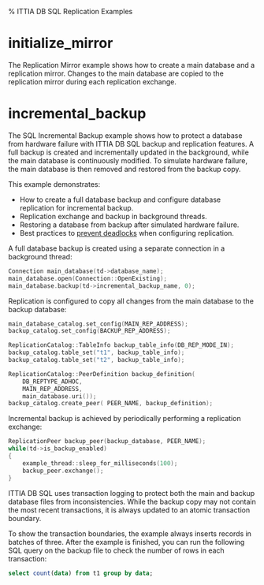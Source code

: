 % ITTIA DB SQL Replication Examples

# initialize_mirror

The Replication Mirror example shows how to create a main database and a replication mirror. Changes to the main database are copied to the replication mirror during each replication exchange.


# incremental_backup

The SQL Incremental Backup example shows how to protect a database from hardware failure with ITTIA DB SQL backup and replication features. A full backup is created and incrementally updated in the background, while the main database is continuously modified. To simulate hardware failure, the main database is then removed and restored from the backup copy.

This example demonstrates:

- How to create a full database backup and configure database replication for incremental backup.
- Replication exchange and backup in background threads.
- Restoring a database from backup after simulated hardware failure.
- Best practices to [prevent deadlocks][1] when configuring replication.

[1]: https://www.ittia.com/html/ittia-db-docs/users-guide/locking.html

A full database backup is created using a separate connection in a background thread:

```CPP
Connection main_database(td->database_name);
main_database.open(Connection::OpenExisting);
main_database.backup(td->incremental_backup_name, 0);
```

Replication is configured to copy all changes from the main database to the backup database:

```CPP
main_database_catalog.set_config(MAIN_REP_ADDRESS);
backup_catalog.set_config(BACKUP_REP_ADDRESS);

ReplicationCatalog::TableInfo backup_table_info(DB_REP_MODE_IN);
backup_catalog.table_set("t1", backup_table_info);
backup_catalog.table_set("t2", backup_table_info);

ReplicationCatalog::PeerDefinition backup_definition(
    DB_REPTYPE_ADHOC,
    MAIN_REP_ADDRESS,
    main_database.uri());
backup_catalog.create_peer( PEER_NAME, backup_definition);
```

Incremental backup is achieved by periodically performing a replication exchange:

```CPP
ReplicationPeer backup_peer(backup_database, PEER_NAME);
while(td->is_backup_enabled)
{
    example_thread::sleep_for_milliseconds(100);
    backup_peer.exchange();
}
```

ITTIA DB SQL uses transaction logging to protect both the main and backup database files from inconsistencies. While the backup copy may not contain the most recent transactions, it is always updated to an atomic transaction boundary.

To show the transaction boundaries, the example always inserts records in batches of three. After the example is finished, you can run the following SQL query on the backup file to check the number of rows in each transaction:

```SQL
select count(data) from t1 group by data;
```

